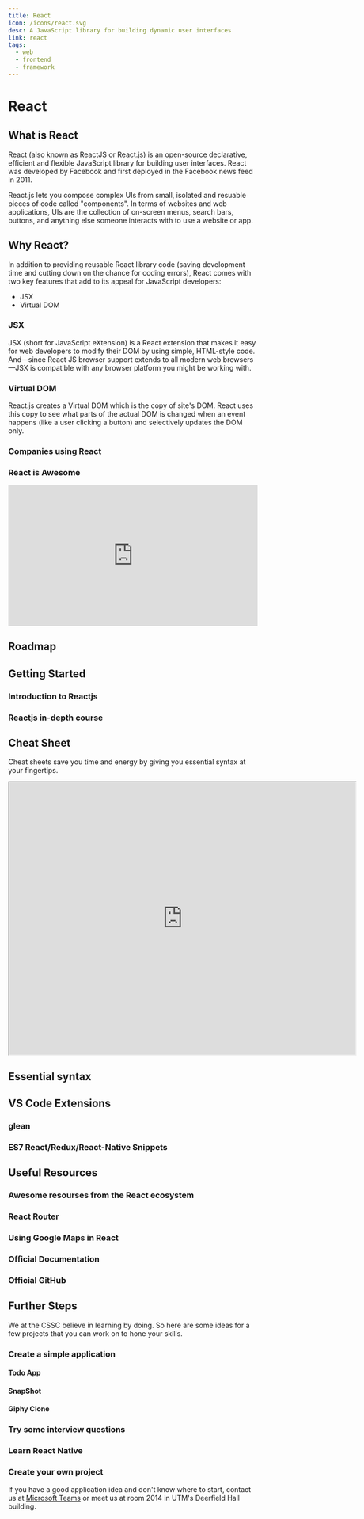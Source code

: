 ```yaml
---
title: React
icon: /icons/react.svg
desc: A JavaScript library for building dynamic user interfaces
link: react
tags:
  - web
  - frontend
  - framework
---
```


# React

## What is React
React (also known as ReactJS or React.js) is an open-source declarative, efficient and flexible JavaScript library for building user interfaces. React was developed by Facebook and first deployed in the Facebook news feed in 2011. 

React.js lets you compose complex UIs from small, isolated and resuable pieces of code called "components". In terms of websites and web applications, UIs are the collection of on-screen menus, search bars, buttons, and anything else someone interacts with to use a website or app. 

## Why React?

In addition to providing reusable React library code (saving development time and cutting down on the chance for coding errors), React comes with two key features that add to its appeal for JavaScript developers:
* JSX
* Virtual DOM

### JSX
JSX (short for JavaScript eXtension) is a React extension that makes it easy for web developers to modify their DOM by using simple, HTML-style code. And—since React JS browser support extends to all modern web browsers—JSX is compatible with any browser platform you might be working with.

### Virtual DOM
React.js creates a Virtual DOM which is the copy of site's DOM. React uses this copy to see what parts of the actual DOM is changed when an event happens (like a user clicking a button) and selectively updates the DOM only.

<grid-1-x-2 :reversed=false link="https://skillcrush.com/blog/what-is-react-js/#dom" desc="Find more about React and their benefits!" img-src="https://mk0skillcrush9jajt6o.kinstacdn.com/wp-content/themes/skillcrush-corgi/img/retina-icons/Skillcrush_Logo@2x.png" button="Click here!" ></grid-1-x-2>

### Companies using React
<ImagesGridHorizontal :images="
[{src:'https://cdn3.iconfinder.com/data/icons/capsocial-round/500/facebook-512.png', width:'95px', height:'100px'}, 
{src:'https://miro.medium.com/max/3150/1*ty4NvNrGg4ReETxqU2N3Og.png', width:'130px', height:'100px'},
{src:'https://image.flaticon.com/icons/svg/1383/1383269.svg', width:'100px', height:'100px'}, 
{src:'https://image.flaticon.com/icons/png/512/37/37150.png', width:'100px', height:'100px'}, 
{src:'https://i.pcmag.com/imagery/reviews/01eqrJlwTzs4ACRmWo01fCt-9.fit_scale.size_1028x578.v_1569483324.jpg', width:'125px', height:'100px'}, 
{src:'https://pngimg.com/uploads/microsoft/microsoft_PNG18.png', width:'95px', height:'100px'},
]"></ImagesGridHorizontal>

### React is Awesome
<div style="padding:56.25% 0 0 0;position:relative;">
    <iframe width="443" height="240" src="https://www.youtube.com/embed/SH2tck0pHWI" frameborder="0" allow="accelerometer; autoplay; encrypted-media; gyroscope; picture-in-picture" style="position:absolute;top:0;left:0;width:100%;height:100%;" allowfullscreen></iframe>
</div>

## Roadmap
<grid-1-x-2 desc="A community-created roadmap for Reactjs." img-src="https://rwieruch-public.sfo2.cdn.digitaloceanspaces.com/road-to-react/cover.png" link="https://www.roadtoreact.com" button="Check it out!"></grid-1-x-2>

## Getting Started

### Introduction to Reactjs
<grid-1-x-2 :reversed=false img-src="https://upload.wikimedia.org/wikipedia/commons/a/a7/React-icon.svg" link="https://www.youtube.com/playlist?list=PL55RiY5tL51oyA8euSROLjMFZbXaV7skS" button="Start Learning!" desc="In this series of videos, you will be introduced fundamental concepts of React as you build a small project."></grid-1-x-2>

### Reactjs in-depth course
<grid-1-x-2 img-src="https://scrimba.com/static/art/castcover.png" link="https://scrimba.com/course/glearnreact" button="Go to Tutorial!" desc="This in-depth course allows you to learn React in an interactive way at Scrimba"></grid-1-x-2>

## Cheat Sheet

Cheat sheets save you time and energy by giving you essential syntax at your fingertips.

<iframe src="https://ihatetomatoes.net/wp-content/uploads/2017/01/react-cheat-sheet.pdf" width="700" height="550"></iframe>

## Essential syntax
<grid-1-x-2 img-src="https://assets.devhints.io/previews/react.jpg?t=20200403231925" link="https://devhints.io/react" button="Read Docs" desc="Essential Syntaxs for React from devhints.io"></grid-1-x-2>

## VS Code Extensions
### glean
<grid-1-x-2 desc="This extension provides refactoring tools for your React codebase" img-src="https://wix.gallerycdn.vsassets.io/extensions/wix/glean/4.21.1/1586120722660/Microsoft.VisualStudio.Services.Icons.Default" link="https://marketplace.visualstudio.com/items?itemName=wix.glean" button="Check it out!"></grid-1-x-2>

### ES7 React/Redux/React-Native Snippets
<grid-1-x-2 :reversed=false desc="Simple extensions for React, Redux and Graphql in JS/TS with ES7 syntax" img-src="https://dsznajder.gallerycdn.vsassets.io/extensions/dsznajder/es7-react-js-snippets/2.7.1/1585251666137/Microsoft.VisualStudio.Services.Icons.Default" link="https://marketplace.visualstudio.com/items?itemName=dsznajder.es7-react-js-snippets" button="Check it out!"></grid-1-x-2>

## Useful Resources
### Awesome resourses from the React ecosystem
<grid-1-x-2 desc="A collection of awesome things regarding the React ecosystem." img-src="https://upload.wikimedia.org/wikipedia/commons/a/a7/React-icon.svg" link="https://github.com/enaqx/awesome-react" button="Check it out!"></grid-1-x-2>

### React Router
<grid-1-x-2 :reversed=false desc="The library provides declarative routing for React" button="Check it out!" img-src="https://camo.githubusercontent.com/f63754b8412368e820601967af6dea84312b925b/68747470733a2f2f7265616374747261696e696e672e636f6d2f72656163742d726f757465722f616e64726f69642d6368726f6d652d313434783134342e706e67" link="https://github.com/ReactTraining/react-router"></grid-1-x-2>

### Using Google Maps in React
<grid-1-x-2 desc="This library provides React.js Google Maps integration component that you can use in your app" img-src="https://miro.medium.com/max/3200/1*qXcjSfRj0C0ir2yMsYiRyw.jpeg" link="https://github.com/tomchentw/react-google-maps" button="Check it out!"></grid-1-x-2>

### Official Documentation
<grid-1-x-2 :reversed=false img-src="https://upload.wikimedia.org/wikipedia/commons/a/a7/React-icon.svg" link="https://reactjs.org/" button="Read Docs" desc="The official Reactjs documentation can help you understand important concepts and refer to the API"></grid-1-x-2>

### Official GitHub
<grid-1-x-2 img-src="/icons/github.svg" link="https://github.com/facebook/react" button="Check it out!" desc="The official Reactjs github repository for you to check out new updates and also contribute to repository in the future."></grid-1-x-2>

## Further Steps
We at the CSSC believe in learning by doing. So here are some ideas for a few projects that you can work on to hone your skills.

### Create a simple application

#### Todo App
<grid-1-x-2 desc="This is a simple Todo App that lets a user create, read, update and delete to-do tasks. In the application, a user can categorize the tasks as shown in the image." img-src="https://miro.medium.com/max/2848/1*bubW56HD3dK44Uj2Jvs-UA.png"></grid-1-x-2>

#### SnapShot
<grid-1-x-2 desc="This application searches and displays the pictures that the user searches for." img-src="https://github.com/Yog9/SnapShot/raw/master/snapscout.png"></grid-1-x-2>

#### Giphy Clone
<grid-1-x-2 desc="Create a single page web application which uses a search input and Giphy’s API to display gifs on a page." img-src="https://miro.medium.com/max/1000/1*B_Ny6pA3KiFfl_9EhZfziQ.png"></grid-1-x-2>

### Try some interview questions
<grid-1-x-2 :reversed=false desc="13 Essential React Interview Questions to try out" img-src="https://media-exp1.licdn.com/dms/image/C560BAQEJlZg66jWL4w/company-logo_200_200/0?e=2159024400&v=beta&t=wezZWtcLiFf4WisIPTFrpeNPo6ERqeQ6bXIJ7bhOkdk" link="https://www.toptal.com/react/interview-questions" button="Check it out!" />

### Learn React Native
<grid-1-x-2 :reversed=false desc="React Native allows you to create native apps for Android and iOS. Entend your knowledge to make mobile applications." img-src="https://www.mindinventory.com/blog/wp-content/uploads/2018/11/ios-android-development-using-react-native.png" button="Check it out!" link="/resources/react-native"></grid-1-x-2>

### Create your own project
If you have a good application idea and don't know where to start, contact us at [Microsoft Teams](/microsoft-teams/) or meet us at room 2014 in UTM's Deerfield Hall building.
